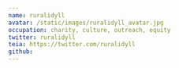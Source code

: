 ```yaml
---
name: ruralidyll
avatar: /static/images/ruralidyll_avatar.jpg
occupation: charity, culture, outreach, equity
twitter: ruralidyll
teia: https://twitter.com/ruralidyll
github:
---
```

